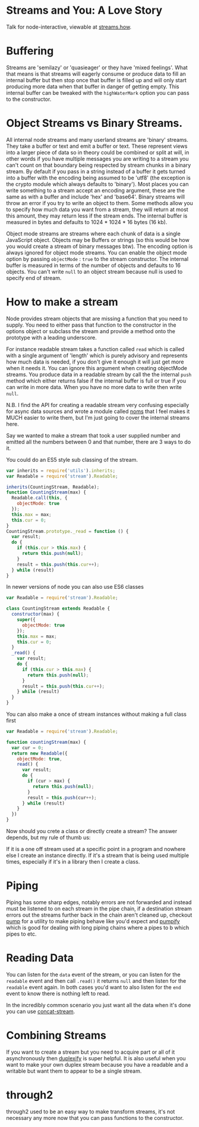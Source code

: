 Streams and You: A Love Story
====

Talk for node-interactive, viewable at [streams.how](http://streams.how).

Buffering
===

Streams are 'semilazy' or 'quasieager' or they have 'mixed feelings'.  What that means is that streams will eagerly consume or produce data to fill an internal buffer but then stop once that buffer is filled up and will only start producing more data when that buffer in danger of getting empty.  This internal buffer can be tweaked with the `highWaterMark` option you can pass to the constructor.

Object Streams vs Binary Streams.
===

All internal node streams and many userland streams are 'binary' streams.  They take a buffer or text and emit a buffer or text. These represent views into a larger piece of data so in theory could be combined or split at will, in other words if you have multiple messages you are writing to a stream you can't count on that boundary being respected by stream chunks in a binary stream.  By default if you pass in a string instead of a buffer it gets turned into a buffer with the encoding being assumed to be 'utf8' (the exception is the crypto module which always defaults to 'binary').  Most places you can write something to a stream accept an encoding argument, these are the same as with a buffer and include 'hex' and 'base64'.  Binary streams will throw an error if you try to write an object to them.  Some methods allow you to specify how much data you want from a stream, they will return at most this amount, they may return less if the stream ends.    The internal buffer is measured in bytes and defaults to 1024 * 1024 * 16 bytes (16 kb).

Object mode streams are streams where each chunk of data is a single JavaScript object.  Objects may be Buffers or strings (so this would be how you would create a stream of binary messages btw). The encoding option is always ignored for object mode streams.  You can enable the object mode option by passing `objectMode` : `true` to the stream constructor.  The internal buffer is measured in terms of the number of objects and defaults to 16 objects.  You can't write `null` to an object stream because null is used to specify end of stream.

How to make a stream
===

Node provides stream objects that are missing a function that you need to supply. You need to either pass that function to the constructor in the options object or subclass the stream and provide a method onto the prototype with a leading underscore.

For instance readable stream takes a function called `read` which is called with a single argument of 'length' which is purely advisory and represents how much data is needed, if you don't give it enough it will just get more when it needs it. You can ignore this argument when creating objectMode streams.  You produce data in a readable stream by call the the internal `push` method which either returns false if the internal buffer is full or true if you can write in more data.  When you have no more data to write then write `null`.

N.B. I find the API for creating a readable stream very confusing especially for async data sources and wrote a module called [noms](https://npmjs.org/noms) that I feel makes it MUCH easier to write them, but I'm just going to cover the internal streams here.

Say we wanted to make a stream that took a user supplied number and emitted all the numbers between 0 and that number, there are 3 ways to do it.

You could do an ES5 style sub classing of the stream.

```js
var inherits = require('utils').inherits;
var Readable = require('stream').Readable;

inherits(CountingStream, Readable);
function CountingStream(max) {
  Readable.call(this, {
    objectMode: true
  });
  this.max = max;
  this.cur = 0;
}
CountingStream.prototype._read = function () {
  var result;
  do {
    if (this.cur > this.max) {
      return this.push(null);
    }
    result = this.push(this.cur++);
  } while (result)
}
```

In newer versions of node you can also use ES6 classes

```js
var Readable = require('stream').Readable;

class CountingStream extends Readable {
  constructor(max) {
    super({
      objectMode: true
    });
    this.max = max;
    this.cur = 0;
  }
  _read() {
    var result;
    do {
      if (this.cur > this.max) {
        return this.push(null);
      }
      result = this.push(this.cur++);
    } while (result)
  }
}
```

You can also make a once of stream instances without making a full class first

```js
var Readable = require('stream').Readable;

function countingStream(max) {
  var cur = 0;
  return new Readable({
    objectMode: true,
    read() {
      var result;
      do {
        if (cur > max) {
          return this.push(null);
        }
        result = this.push(cur++);
      } while (result)
    }
  })
}
```

Now should you crete a class or directly create a stream?  The answer depends, but my rule of thumb us:

If it is a one off stream used at a specific point in a program and nowhere else I create an instance directly.  If it's a stream that is being used multiple times, especially if it's in a library then I create a class.


Piping
===

Piping has some sharp edges, notably errors are not forwarded and instead must be listened to on each stream in the pipe chain, if a destination stream errors out the streams further back in the chain aren't cleaned up, checkout [pump](https://npmjs.org/pump) for a utility to make piping behave like you'd expect and [pumpify](https://www.npmjs.com/package/pumpify) which is good for dealing with long piping chains where a pipes to b which pipes to etc.

Reading Data
===

You can listen for the `data` event of the stream, or you can listen for the `readable` event and then call `.read()` it returns `null` and then listen for the `readable` event again. In both cases you'd want to also listen for the `end` event to know there is nothing left to read.

In the incredibly common scenario you just want all the data when it's done you can use [concat-stream](https://www.npmjs.com/package/concat-stream).

Combining Streams
===

If you want to create a stream but you need to acquire part or all of it asynchronously then [duplexify](https://www.npmjs.com/package/duplexify) is super helpful.  It is also useful when you want to make your own duplex stream because you have a readable and a writable but want them to appear to be a single stream.

through2
===
through2 used to be an easy way to make transform streams, it's not necessary any more now that you can pass functions to the constructor.

